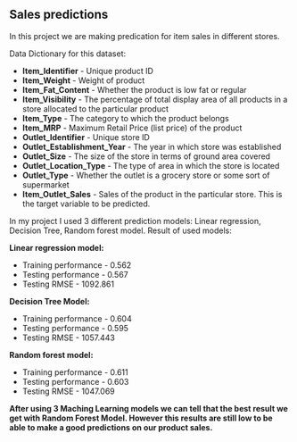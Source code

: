 ## Sales predictions

In this project we are making predication for item sales in different stores.

Data Dictionary for this dataset:

* **Item_Identifier**	- Unique product ID
* **Item_Weight**	- Weight of product
* **Item_Fat_Content** - Whether the product is low fat or regular
* **Item_Visibility** -	The percentage of total display area of all products in a store allocated to the particular product
* **Item_Type**	- The category to which the product belongs
* **Item_MRP** -	Maximum Retail Price (list price) of the product
* **Outlet_Identifier**	- Unique store ID
* **Outlet_Establishment_Year**	- The year in which store was established
* **Outlet_Size**	- The size of the store in terms of ground area covered
* **Outlet_Location_Type** -	The type of area in which the store is located
* **Outlet_Type** -	Whether the outlet is a grocery store or some sort of supermarket
* **Item_Outlet_Sales**	- Sales of the product in the particular store. This is the target variable to be predicted.




In my project I used 3 different prediction models: Linear regression, Decision Tree, Random forest model. Result of used models:

**Linear regression model:**
* Training performance - 0.562
* Testing performance -  0.567 
* Testing RMSE - 1092.861

**Decision Tree Model:**
* Training performance - 0.604 
* Testing performance - 0.595 
* Testing RMSE - 1057.443

**Random forest model:**
* Training performance - 0.611
* Testing performance - 0.603 
* Testing RMSE - 1047.069

**After using 3 Maching Learning models we can tell that the best result we get with Random Forest Model. However this results are still low to be able to make a good predictions on our product sales.**
